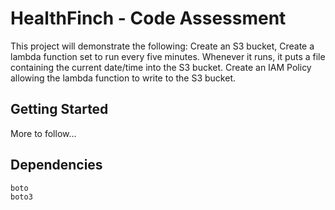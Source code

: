 # HealthFinch - Code Assessment

This project will demonstrate the following: Create an S3 bucket, Create a lambda function set to run every five minutes. Whenever it runs, it puts a
file containing the current date/time into the S3 bucket. Create an IAM Policy allowing the lambda function to write to the S3 bucket.

## Getting Started

More to follow...

## Dependencies

```
boto
boto3
```